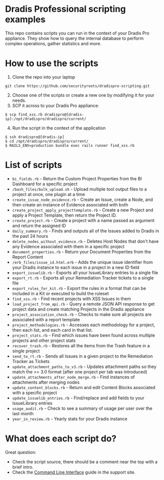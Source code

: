 # Dradis Professional scripting examples

This repo contains scripts you can run in the context of your Dradis Pro appliance. They show how to query the internal database to perform complex operations, gather statistics and more.


# How to use the scripts

1. Clone the repo into your laptop

```
git clone https://github.com/securityroots/dradispro-scripting.git
```

2. Choose one of the scripts or create a new one by modifying it for your needs.
3. SCP it across to your Dradis Pro appliance:

```
$ scp find_xss.rb dradispro@[dradis-ip]:/opt/dradispro/dradispro/current/
```

4. Run the script in the context of the application

```
$ ssh dradispro@[dradis-ip]
$ cd /opt/dradispro/dradispro/current/
$ RAILS_ENV=production bundle exec rails runner find_xss.rb
```

# List of scripts

* `bi_fields.rb` - Return the Custom Project Properties from the BI Dashboard for a specific project
* `/bash_files/bulk_upload.sh` - Upload multiple tool output files to a project at once, one plugin at a time
* `create_issue_node_evidence.rb` - Create an Issue, create a Node, and then create an instance of Evidence associated with both
* `create_project_apply_projecttemplate.rb` - Create a new Project and apply a Project Template, then return the Project ID.
* `create_project.rb` - Create a project with a name passed as argument and return the assigned ID
* `daily_summary.rb` - Finds and outputs all of the Issues added to Dradis in the past 24 hours
* `delete_nodes_without_evidence.rb` - Deletes Host Nodes that don't have any Evidence associated with them in a specific project
* `document_properties.rb` - Return your Document Properties from the Report Content
* `/erb_files/issue_id.html.erb` - Adds the unique issue identifier from your Dradis instance to each issue in a project in a new ID field
* `export_issuelib.rb` - Exports all your IssueLibrary entries to a single file
* `export_rt.rb` - Exports all your Remediation Tracker tickets to a single file
* `export_rules_for_kit.rb` - Export the rules in a format that can be included in a Kit or executed to build the ruleset
* `find_xss.rb` - Find recent projects with XSS Issues in them
* `load_project_from_api.rb` - Query a remote JSON API response to get project data and create matching Projects in the Dradis appliance
* `project_association_check.rb` - Checks to make sure all projects are associated with a report template
* `project_methodologies.rb` - Accesses each methodology for a project, then each list, and each card in that list. 
* `project_stats.rb` - Find which issues have been found across multiple projects and other project stats
* `recover_trash.rb` - Restores all the items from the Trash feature in a single project
* `send_to_rt.rb` - Sends all Issues in a given project to the Remediation Tracker as Tickets
* `update_attachment_paths_to_v3.rb` - Updates attachment paths so they match the >= 3.0 format (after one project per tab was introduced)
* `update_attachments_after_node_merge.rb` - Find instances of attachments after merging nodes
* `update_content_blocks.rb` - Return and edit Content Blocks associated with a specific project
* `update_issuelib_entries.rb` - Find/replace and add fields to your IssueLibrary entries
* `usage_audit.rb` - Check to see a summary of usage per user over the last month
* `year_in_review.rb` - Yearly stats for your Dradis instance

# What does each script do?

Great question:

* Check the script source, there should be a comment near the top with a brief intro.
* Check the [Command Line Interface](http://securityroots.com/dradispro/support/guides/command_line/) guide in the support site.
